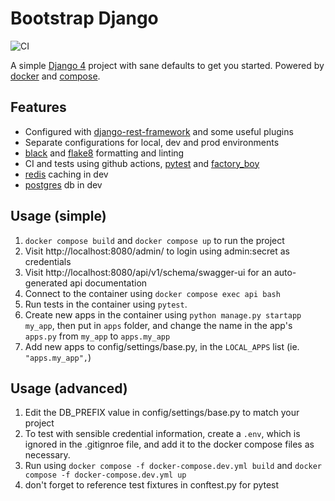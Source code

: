 # Bootstrap Django
![CI](https://github.com/ulaval-rs/django-bootstrap/actions/workflows/CI.yaml/badge.svg)

A simple [Django 4](https://www.djangoproject.com/) project with sane defaults to get you started. Powered by [docker](https://www.docker.com/) and [compose](https://github.com/docker/compose).

## Features
* Configured with [django-rest-framework](https://www.django-rest-framework.org/) and some useful plugins
* Separate configurations for local, dev and prod environments
* [black](https://github.com/psf/black) and [flake8](https://github.com/PyCQA/flake8) formatting and linting
* CI and tests using github actions, [pytest](https://docs.pytest.org/en/6.2.x/) and [factory_boy](https://github.com/FactoryBoy/factory_boy)
* [redis](https://redis.io/) caching in dev
* [postgres](https://www.postgresql.org/) db in dev


## Usage (simple)
1. `docker compose build` and `docker compose up` to run the project
2. Visit http://localhost:8080/admin/ to login using admin:secret as credentials
3. Visit http://localhost:8080/api/v1/schema/swagger-ui for an auto-generated api documentation
4. Connect to the container using `docker compose exec api bash`
5. Run tests in the container using `pytest`.
6. Create new apps in the container using `python manage.py startapp my_app`, then put in `apps` folder, and change the name in the app's `apps.py` from `my_app` to `apps.my_app`
7. Add new apps to config/settings/base.py, in the `LOCAL_APPS` list (ie. `"apps.my_app",`)

## Usage (advanced)
1. Edit the DB_PREFIX value in config/settings/base.py to match your project
2. To test with sensible credential information, create a `.env`, which is ignored in the .gitignroe file, and add it to the docker compose files as necessary.
3. Run using `docker compose -f docker-compose.dev.yml build` and `docker compose -f docker-compose.dev.yml up`
4. don't forget to reference test fixtures in conftest.py for pytest

